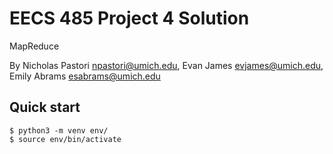 EECS 485 Project 4 Solution
===========================
MapReduce

By Nicholas Pastori <npastori@umich.edu>, Evan James <evjames@umich.edu>, Emily Abrams <esabrams@umich.edu>
## Quick start
```console
$ python3 -m venv env/
$ source env/bin/activate
```
